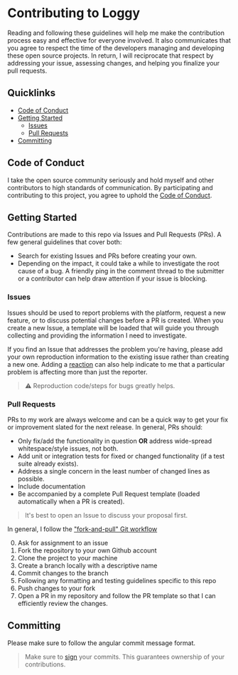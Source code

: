 # Contributing to Loggy

Reading and following these guidelines will help me make the contribution process easy and effective for everyone involved. It also communicates that you agree to respect the time of the developers managing and developing these open source projects. In return, I will reciprocate that respect by addressing your issue, assessing changes, and helping you finalize your pull requests.

## Quicklinks

-   [Code of Conduct](#code-of-conduct)
-   [Getting Started](#getting-started)
    -   [Issues](#issues)
    -   [Pull Requests](#pull-requests)
-   [Committing](#committing)

## Code of Conduct

I take the open source community seriously and hold myself and other contributors to high standards of communication. By participating and contributing to this project, you agree to uphold the [Code of Conduct](./CODE-OF-CONDUCT.md).

## Getting Started

Contributions are made to this repo via Issues and Pull Requests (PRs). A few general guidelines that cover both:

-   Search for existing Issues and PRs before creating your own.
-   Depending on the impact, it could take a while to investigate the root cause of a bug. A friendly ping in the comment thread to the submitter or a contributor can help draw attention if your issue is blocking.

### Issues

Issues should be used to report problems with the platform, request a new feature, or to discuss potential changes before a PR is created. When you create a new Issue, a template will be loaded that will guide you through collecting and providing the information I need to investigate.

If you find an Issue that addresses the problem you're having, please add your own reproduction information to the existing issue rather than creating a new one. Adding a [reaction](https://github.blog/2016-03-10-add-reactions-to-pull-requests-issues-and-comments/) can also help indicate to me that a particular problem is affecting more than just the reporter.

> ⚠️ Reproduction code/steps for bugs greatly helps.

### Pull Requests

PRs to my work are always welcome and can be a quick way to get your fix or improvement slated for the next release. In general, PRs should:

-   Only fix/add the functionality in question **OR** address wide-spread whitespace/style issues, not both.
-   Add unit or integration tests for fixed or changed functionality (if a test suite already exists).
-   Address a single concern in the least number of changed lines as possible.
-   Include documentation
-   Be accompanied by a complete Pull Request template (loaded automatically when a PR is created).

> It's best to open an Issue to discuss your proposal first.

In general, I follow the ["fork-and-pull" Git workflow](https://github.com/susam/gitpr)

0.  Ask for assignment to an issue
1.  Fork the repository to your own Github account
2.  Clone the project to your machine
3.  Create a branch locally with a descriptive name
4.  Commit changes to the branch
5.  Following any formatting and testing guidelines specific to this repo
6.  Push changes to your fork
7.  Open a PR in my repository and follow the PR template so that I can efficiently review the changes.

## Committing

Please make sure to follow the angular commit message format.

> Make sure to
> [sign](https://docs.github.com/en/github/authenticating-to-github/managing-commit-signature-verification)
> your commits. This guarantees ownership of your contributions.
